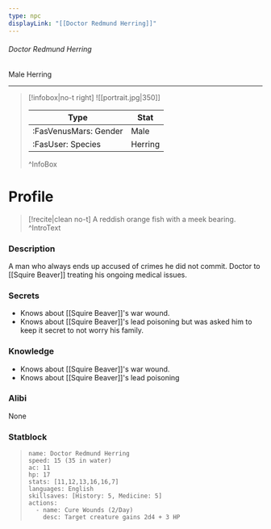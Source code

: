```yaml
---
type: npc
displayLink: "[[Doctor Redmund Herring]]"
---
```


###### Doctor Redmund Herring
<span class="sub2">Male Herring </span>
___

> [!infobox|no-t right]
> ![[portrait.jpg|350]]
>
> | Type | Stat |
> | ---- | ---- |
> | :FasVenusMars: Gender | Male |
> | :FasUser: Species | Herring |
>^InfoBox

# Profile

> [!recite|clean no-t]
>	A reddish orange fish with a meek bearing.
>^IntroText

### Description
A man who always ends up accused of crimes he did not commit. Doctor to [[Squire Beaver]] treating his ongoing medical issues.

### Secrets
- Knows about [[Squire Beaver]]'s war wound.
- Knows about [[Squire Beaver]]'s lead poisoning but was asked him to keep it secret to not worry his family.

### Knowledge
- Knows about [[Squire Beaver]]'s war wound.
- Knows about [[Squire Beaver]]'s lead poisoning

### Alibi 
None

### Statblock
>```statblock
> name: Doctor Redmund Herring
> speed: 15 (35 in water)
> ac: 11
> hp: 17
> stats: [11,12,13,16,16,7]
> languages: English
> skillsaves: [History: 5, Medicine: 5]
> actions:
>   - name: Cure Wounds (2/Day)
>     desc: Target creature gains 2d4 + 3 HP
